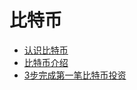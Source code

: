 # 比特币

- [认识比特币](http://www.readblocks.com/archives/topic/btc)
- [比特币介绍](http://www.readblocks.com/archives/595)
- [3步完成第一笔比特币投资](http://bjiebtc.com/rumen-bitebi/)
